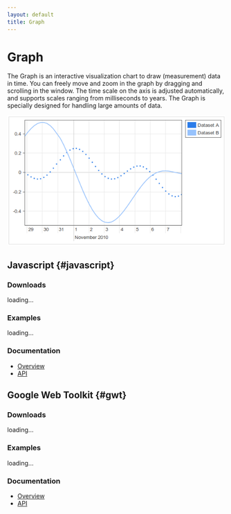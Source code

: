 ```yaml
---
layout: default
title: Graph
---
```


# Graph

The Graph is an interactive visualization chart to draw (measurement) data in time. 
You can freely move and zoom in the graph by dragging and scrolling in the window. 
The time scale on the axis is adjusted automatically, and supports scales ranging 
from milliseconds to years. 
The Graph is specially designed for handling large amounts of data.

![graph](js/graph/doc/graph.png)

## Javascript {#javascript}

### Downloads

<div>
<div id="js_downloads">loading...</div>
<script type="text/javascript">
  var pattern = new RegExp("^graph-.*\.zip$");
  list_files('js/files', pattern, 'js_downloads');
</script>
</div>

### Examples

<div>
<div id="js_examples">loading...</div>
<script type="text/javascript">
  var pattern = new RegExp("^example.*\.html$");
  list_files('js/graph/examples', pattern, 'js_examples');
</script>
</div>

### Documentation

- [Overview](js/graph/doc)
- [API](js/graph/doc/jsdoc)




## Google Web Toolkit {#gwt}

### Downloads

<div>
<div id="gwt_downloads">loading...</div>
<script type="text/javascript">
  var pattern = new RegExp("^gwt-links-graph.*\.zip$");
  list_files('gwt/files', pattern, 'gwt_downloads');
</script>
</div>

### Examples


<div>
<div id="gwt_examples">loading...</div>
<script type="text/javascript">
  var pattern = new RegExp("^Graph.*\.zip$");
  list_files('gwt/files/examples', pattern, 'gwt_examples');
</script>
</div>

### Documentation

- [Overview](gwt/gwt-links-graph/doc)
- [API](gwt/gwt-links-graph/doc/javadoc)
